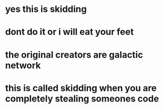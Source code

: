 # yes this is skidding
# dont do it or i will eat your feet
# the original creators are galactic network
# this is called skidding when you are completely stealing someones code
